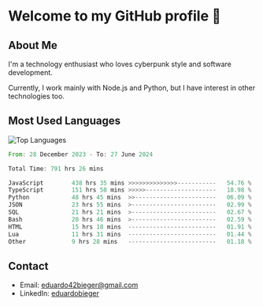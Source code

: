 # Welcome to my GitHub profile 👋

## About Me
I'm a technology enthusiast who loves cyberpunk style and software development.

Currently, I work mainly with Node.js and Python, but I have interest in other technologies too.

## Most Used Languages
![Top Languages](https://github-readme-stats.vercel.app/api/top-langs/?username=eduardobieger&layout=compact&theme=radical)

<!--START_SECTION:waka-->

```rust
From: 28 December 2023 - To: 27 June 2024

Total Time: 791 hrs 26 mins

JavaScript        438 hrs 35 mins >>>>>>>>>>>>>>-----------   54.76 %
TypeScript        151 hrs 58 mins >>>>>--------------------   18.98 %
Python            48 hrs 45 mins  >>-----------------------   06.09 %
JSON              23 hrs 55 mins  >------------------------   02.99 %
SQL               21 hrs 21 mins  >------------------------   02.67 %
Bash              20 hrs 46 mins  >------------------------   02.59 %
HTML              15 hrs 18 mins  -------------------------   01.91 %
Lua               11 hrs 31 mins  -------------------------   01.44 %
Other             9 hrs 28 mins   -------------------------   01.18 %
```

<!--END_SECTION:waka-->

## Contact
- Email: eduardo42bieger@gmail.com 
- LinkedIn: [eduardobieger](https://www.linkedin.com/in/eduardo-bieger/)
